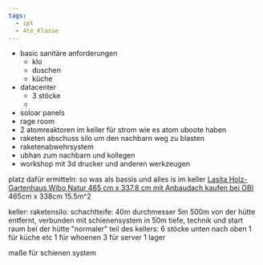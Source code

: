 ```yaml
---
tags:
  - ipt
  - 4te_Klasse
---
```

- basic sanitäre anforderungen
	- klo
	- duschen
	- küche
- datacenter
	- 3 stöcke
	- 
- soloar panels
- rage room
- 2 atomreaktoren im keller für strom wie es atom uboote haben
- raketen abschuss silo um den nachbarn weg zu blasten
- raketenabwehrsystem
- ubhan zum nachbarn und kollegen
- workshop mit 3d drucker und anderen werkzeugen

platz dafür ermitteln:
so was als bassis und alles is im keller
[Lasita Holz-Gartenhaus Wibo Natur 465 cm x 337,8 cm mit Anbaudach kaufen bei OBI](https://www.obi.at/p/2267003/lasita-holz-gartenhaus-wibo-natur-465-cm-x-337-8-cm-mit-anbaudach?wt_cc1=399332227&wt_cc2=2267003&wt_cc4=c&wt_cc5&wt_cc8=-Online&wt_cc9=1170980601180671&extProvId=56&extPu=obi-bingads&extLi=399332227&extCr=1170980601180671-73186434250673&extTg=pla-4576785886750569&keyword&extMT=e&extNT=o&extDV=c)
465cm x 338cm
15.5m^2

keller:
raketensilo:
schachtteife: 40m
durchmesser 5m
500m von der hütte entfernt, verbunden mit schienensystem in 50m tiefe, technik und start raum bei der hütte
"normaler" teil des kellers:
6 stöcke
unten nach oben
1 für küche etc
1 für whoenen
3 für server
1 lager

maße für schienen system

